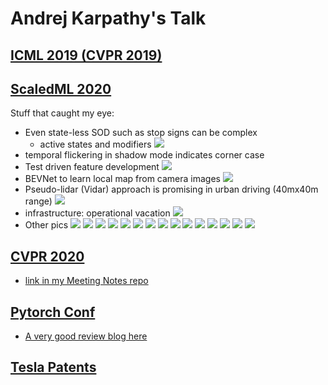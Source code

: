 # Andrej Karpathy's Talk

## [ICML 2019 (CVPR 2019)](https://www.youtube.com/watch?v=IHH47nZ7FZU)

## [ScaledML 2020](https://www.youtube.com/watch?v=hx7BXih7zx8)
Stuff that caught my eye:

- Even state-less SOD such as stop signs can be complex
	- active states and modifiers
![](../assets/scaledml_2020/stop_overview.jpg)
- temporal flickering in shadow mode indicates corner case
- Test driven feature development
![](../assets/scaledml_2020/evaluation.jpg)
- BEVNet to learn local map from camera images
![](../assets/scaledml_2020/bevnet.jpg)
- Pseudo-lidar (Vidar) approach is promising in urban driving (40mx40m range)
![](../assets/scaledml_2020/vidar.jpg)
- infrastructure: operational vacation
![](../assets/scaledml_2020/operation_vacation.jpg)
- Other pics
![](../assets/scaledml_2020/stop1.jpg)
![](../assets/scaledml_2020/stop2.jpg)
![](../assets/scaledml_2020/stop3.jpg)
![](../assets/scaledml_2020/stop4.jpg)
![](../assets/scaledml_2020/stop5.jpg)
![](../assets/scaledml_2020/stop6.jpg)
![](../assets/scaledml_2020/stop7.jpg)
![](../assets/scaledml_2020/stop8.jpg)
![](../assets/scaledml_2020/stop9.jpg)
![](../assets/scaledml_2020/stop10.jpg)
![](../assets/scaledml_2020/stop11.jpg)
![](../assets/scaledml_2020/stop12.jpg)
![](../assets/scaledml_2020/stop13.jpg)
![](../assets/scaledml_2020/env.jpg)
![](../assets/scaledml_2020/pedestrian_aeb.jpg)


## [CVPR 2020](https://www.youtube.com/watch?v=g2R2T631x7k)
- [link in my Meeting Notes repo](https://github.com/patrick-llgc/MeetingNotes/blob/master/CVPR2020/workshops.md#scalability-in-autonomous-driving-video-on-youtube)


## [Pytorch Conf](https://www.youtube.com/watch?v=hx7BXih7zx8)
- [A very good review blog here](https://phucnsp.github.io/blog/self-taught/2020/04/30/tesla-nn-in-production.html)

## [Tesla Patents](https://patents.google.com/?q=(machine+learning)&assignee=Tesla%2c+Inc.&after=priority:20180101&oq=(machine+learning)+assignee:(Tesla%2c+Inc.)+after:priority:20180101)